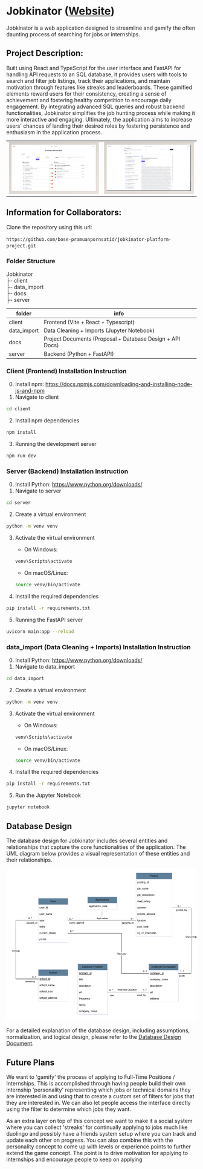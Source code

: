 # Jobkinator ([Website](https://jobkinator.web.app/))
Jobkinator is a web application designed to streamline and gamify the often daunting process of searching for jobs or internships.

## Project Description:

Built using React and TypeScript for the user interface and FastAPI for handling API requests to an SQL database, it provides users with tools to search and filter job listings, track their applications, and maintain motivation through features like streaks and leaderboards. These gamified elements reward users for their consistency, creating a sense of achievement and fostering healthy competition to encourage daily engagement. By integrating advanced SQL queries and robust backend functionalities, Jobkinator simplifies the job hunting process while making it more interactive and engaging. Ultimately, the application aims to increase users' chances of landing their desired roles by fostering persistence and enthusiasm in the application process.

|                                           |                                            |
| ----------------------------------------- | ------------------------------------------ |
| ![](docs/jobkinator_web_app_profile.jpg) | ![](docs/jobkinator_web_app_jobboard.jpg) |


## Information for Collaborators:

Clone the repository using this url: 

`https://github.com/bose-pramuanpornsatid/jobkinator-platform-project.git`

### Folder Structure
Jobkinator\
├- client\
├- data_import\
├- docs\
├- server

| folder      | info                                                      |
| ----------- | --------------------------------------------------------- |
| client      | Frontend (Vite + React + Typescript)                      |
| data_import | Data Cleaning + Imports (Jupyter Notebook)                |
| docs        | Project Documents (Proposal + Database Design + API Docs) |
| server      | Backend (Python + FastAPI)                                |

### Client (Frontend) Installation Instruction

0. Install npm: https://docs.npmjs.com/downloading-and-installing-node-js-and-npm
1. Navigate to client 
```bash
cd client
```

2. Install npm dependencies
```bash
npm install
```

3. Running the development server
```bash
npm run dev
```

### Server (Backend) Installation Instruction
0. Install Python: https://www.python.org/downloads/
1. Navigate to server
```bash
cd server
```

2. Create a virtual environment
```bash
python -m venv venv
```

3. Activate the virtual environment
   - On Windows:
   ```bash
   venv\Scripts\activate
   ```
   - On macOS/Linux:
   ```bash
   source venv/bin/activate
   ```

4. Install the required dependencies
```bash
pip install -r requirements.txt
```

5. Running the FastAPI server
```bash
uvicorn main:app --reload
```

### data_import (Data Cleaning + Imports) Installation Instruction
0. Install Python: https://www.python.org/downloads/
1. Navigate to data_import
```bash
cd data_import
```

2. Create a virtual environment
```bash
python -m venv venv
```

3. Activate the virtual environment
   - On Windows:
   ```bash
   venv\Scripts\activate
   ```
   - On macOS/Linux:
   ```bash
   source venv/bin/activate
   ```

4. Install the required dependencies
```bash
pip install -r requirements.txt
```

5. Run the Jupyter Notebook
```bash
jupyter notebook
```

## Database Design

The database design for Jobkinator includes several entities and relationships that capture the core functionalities of the application. The UML diagram below provides a visual representation of these entities and their relationships.

![UML Diagram](docs/UML.png)

For a detailed explanation of the database design, including assumptions, normalization, and logical design, please refer to the [Database Design Document](docs/Stage2DatabaseDesign.md).

## Future Plans

We want to 'gamify' the process of applying to Full-Time Positions / Internships. This is accomplished through having people build their own internship 'personality' representing which jobs or technical domains they are interested in and using that to create a custom set of filters for jobs that they are interested in. We can also let people access the interface directly using the filter to determine which jobs they want.

As an extra layer on top of this concept we want to make it a social system where you can collect 'streaks' for continually applying to jobs much like duolingo and possibly have a friends system setup where you can track and update each other on progress. You can also combine this with the personality concept to come up with levels or experience points to further extend the game concept. The point is to drive motivation for applying to internships and encourage people to keep on applying




